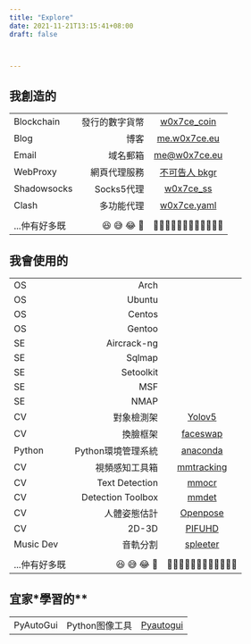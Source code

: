 ```yaml
---
title: "Explore"
date: 2021-11-21T13:15:41+08:00
draft: false



---
```


## 我**創造**的
|  | | |
| :-----| ----: | :----: |
| Blockchain | 發行的數字貨幣 | <a href="https://ropsten.etherscan.io/token/tokenholderchart/0xbe6ee11f5955e89b000b66b25cab6a2cc0b00fe2">w0x7ce_coin</a>  |
| Blog | 博客 | <a href="https://me.w0x7ce.eu/">me.w0x7ce.eu</a> |
| Email | 域名郵箱 | <a>me@w0x7ce.eu</a> |
| WebProxy | 網頁代理服務 | <a href="https://google.bkgr.workers.dev/">不可告人 bkgr</a> |
| Shadowsocks | Socks5代理 | <a href="">w0x7ce_ss</a> |
| Clash | 多功能代理 | <a href="https://me.w0x7ce.eu/clash.yaml">w0x7ce.yaml</a> |
||||
|...仲有好多既|😆 😅 😂 🤣|🧑🏿‍🦲🧑🏾‍🦲🧑🏼‍🦲🧑🏻‍🦲|

## 我**會使用的**
|  | | |
| :-----| ----: | :----: |
| OS | Arch ||
| OS | Ubuntu ||
| OS | Centos ||
| OS | Gentoo ||
| SE | Aircrack-ng ||
| SE | Sqlmap ||
| SE | Setoolkit ||
| SE | MSF ||
| SE | NMAP ||
| CV |對象檢測架|<a href="https://github.com/ultralytics/yolov5">Yolov5</a>|
| CV|換臉框架|<a href="https://faceswap.dev/">faceswap</a>|
| Python |Python環境管理系統|<a href="https://www.anaconda.com/">anaconda</a>|
| CV|視頻感知工具箱|<a href="https://github.com/open-mmlab/mmtracking">mmtracking</a>|
| CV|Text Detection|<a href="https://github.com/open-mmlab/mmocr">mmocr</a>|
| CV |Detection Toolbox|<a href="https://github.com/open-mmlab/mmdetection">mmdet</a>|
| CV|人體姿態估計|<a href="https://github.com/CMU-Perceptual-Computing-Lab/openpose">Openpose</a>|
| CV|2D-3D|<a href="https://github.com/facebookresearch/pifuhd">PIFUHD</a>|
| Music Dev |音軌分割|<a href="https://github.com/deezer/spleeter">spleeter</a>|
||||
|...仲有好多既|😆 😅 😂 🤣|🧑🏿‍🦲🧑🏾‍🦲🧑🏼‍🦲🧑🏻‍🦲|



## 宜家*學習的**
|  | | |
| :-----| ----: | :----: |
| PyAutoGui | Python图像工具 |<a href="https://pyautogui.readthedocs.io/en/latest/">Pyautogui</a>|
